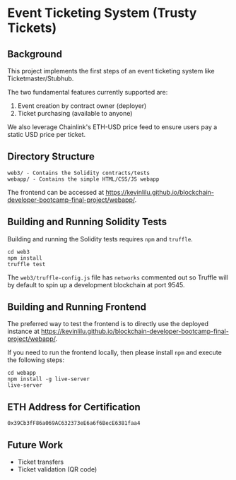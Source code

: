# Event Ticketing System (Trusty Tickets)

## Background
This project implements the first steps of an event ticketing system like Ticketmaster/Stubhub.

The two fundamental features currently supported are:
1. Event creation by contract owner (deployer)
2. Ticket purchasing (available to anyone)

We also leverage Chainlink's ETH-USD price feed to ensure users pay a static USD price per ticket.

## Directory Structure
```
web3/ - Contains the Solidity contracts/tests
webapp/ - Contains the simple HTML/CSS/JS webapp
```

The frontend can be accessed at https://kevinlilu.github.io/blockchain-developer-bootcamp-final-project/webapp/.

## Building and Running Solidity Tests
Building and running the Solidity tests requires `npm` and `truffle`.

```
cd web3
npm install
truffle test
```

The `web3/truffle-config.js` file has `networks` commented out so Truffle will by default to spin up a development blockchain at port 9545. 

## Building and Running Frontend
The preferred way to test the frontend is to directly use the deployed instance at https://kevinlilu.github.io/blockchain-developer-bootcamp-final-project/webapp/.

If you need to run the frontend locally, then please install `npm` and execute the following steps:
```
cd webapp
npm install -g live-server
live-server
```

## ETH Address for Certification
`0x39Cb3fF86a069AC632373eE6a6f6BecE6381faa4`

## Future Work
- Ticket transfers
- Ticket validation (QR code)
